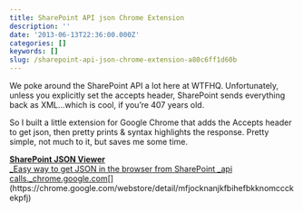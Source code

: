 ```yaml
---
title: SharePoint API json Chrome Extension
description: ''
date: '2013-06-13T22:36:00.000Z'
categories: []
keywords: []
slug: /sharepoint-api-json-chrome-extension-a80c6ff1d60b
---
```


We poke around the SharePoint API a lot here at WTFHQ. Unfortunately, unless you explicitly set the accepts header, SharePoint sends everything back as XML…which is cool, if you’re 407 years old.

So I built a little extension for Google Chrome that adds the Accepts header to get json, then pretty prints & syntax highlights the response. Pretty simple, not much to it, but saves me some time.

[**SharePoint JSON Viewer**  
_Easy way to get JSON in the browser from SharePoint \_api calls._chrome.google.com](https://chrome.google.com/webstore/detail/mfjocknanjkfbihefbkknomccckekpfj "https://chrome.google.com/webstore/detail/mfjocknanjkfbihefbkknomccckekpfj")[](https://chrome.google.com/webstore/detail/mfjocknanjkfbihefbkknomccckekpfj)
